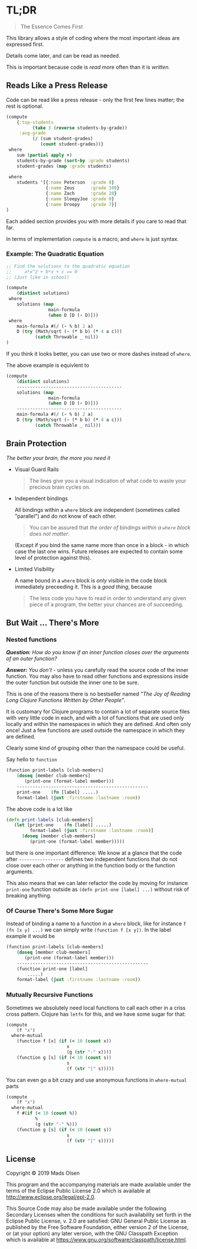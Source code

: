 # TL;DR
> The Essence Comes First 


This library allows a style of coding where the most important ideas are expressed first. 

Details come later, and can be read as needed.

This is important because code is *read* more often than it is *written*. 

## Reads Like a Press Release

Code can be read like a press release - only the first few lines matter; the rest is optional.

```clojure
(compute
    {:top-students 
          (take 3 (reverse students-by-grade))
     :avg-grade 
          (/ (sum student-grades)
             (count student-grades))}
 where
    sum (partial apply +)
    students-by-grade (sort-by :grade students)
    student-grades (map :grade students)
 
 where
    students '[{:name Peterson  :grade 8}
               {:name Zeus      :grade 100}
               {:name Zach      :grade 20}
               {:name SleepyJoe :grade 0}
               {:name Droopy    :grade 7}]
)
```
Each added section provides you with more details if you care to read that far.


In terms of implementation `compute` is a macro, and `where` is just syntax.

### Example: The Quadratic Equation
```clojure
;; Find the solutions to the quadratic equation
;;     a*x^2 + b*x + c == 0
;; (Just like in school)

(compute
    (distinct solutions)
 where
    solutions (map 
                main-formula 
                (when D [D (- D)]))
 where
    main-formula #(/ (- % b) 2 a)
    D (try (Math/sqrt (- (* b b) (* 4 a c)))
           (catch Throwable _ nil))   
)
```

If you think it looks better, you can use two or more dashes instead of `where`.

The above example is equivlent to 
```clojure
(compute 
    (distinct solutions)
    ----------------------------------------
    solutions (map 
                main-formula 
                (when D [D (- D)]))
    ----------------------------------------
    main-formula #(/ (- % b) 2 a)
    D (try (Math/sqrt (- (* b b) (* 4 a c)))
           (catch Throwable _ nil)))
```
## Brain Protection
*The better your brain, the more you need it*

- Visual Guard Rails
  > The lines give you a visual indication of what code to waste your precious brain cycles on.
- Independent bindings
  
  All bindings within a `where` block are independent (sometimes called "parallel") and do not know of each other. 

  > You can be assured that *the order of bindings within a `where` block does not matter*.

  (Except if you bind the same name more than once in a block - in which case the last one wins. 
  Future releases are expected to contain some level of protection against this).

- Limited Visibility

  A name bound in a `where` block is *only* visible in the code block immediately preceeding it. This is a *good thing*, because

  > The less code you have to read in order to understand any given piece of a program, the better your chances are of succeeding. 

## But Wait ... There's More

### Nested functions 
***Question:*** *How do you know if an inner function closes over the arguments of an outer function?*

***Answer:*** *You don't* - unless you carefully read the source code of the inner function. You may also have to read other functions and expressions inside the outer function but outside the inner one to be sure. 

This is one of the reasons there is no bestseller named *"The Joy of Reading Long Clojure Functions Written by Other People"*.

It is customary for Clojure programs to contain a lot
of separate source files with very little code in each, and with a lot of functions that are used only 
locally and within the namespaces in which they are defined. And often only once! Just a few functions are used outside the namespace in which they are defined.

Clearly some kind of grouping other than the namespace could be useful.

Say hello to `function`
```clojure
(function print-labels [club-members]  
    (doseq [member club-members]
       (print-one (format-label member)))
    --------------------------------------------------
    print-one    (fn [label] .....)
    format-label (juxt :firstname :lastname :room))
```
The above code is a lot like 
```clojure
(defn print-labels [club-members]
   (let [print-one    (fn [label] .....)
         format-label (juxt :firstname :lastname :room)]
      (doseq [member club-members]
         (print-one (format-label member)))))
```
but there is one important difference: We know at a glance that the code after `-----------------`  defines two independent functions that do not close over each other or anything in the function body or the function arguments.

This also means that we can later refactor the code by moving for instance `print-one` function outside as `(defn print-one [label] ...)` without risk of breaking anything. 

### Of Course There's Some More Sugar

Instead of binding a name to a function in a `where` block, like for instance `f (fn [x y] ...)`
we can simply write `(function f [x y])`.
In the label example it would be

```clojure
(function print-labels [club-members]  
    (doseq [member club-members]
       (print-one (format-label member)))
    --------------------------------------------------
    (function print-one [label] 
        .....)
    format-label (juxt :firstname :lastname :room))
```
### Mutually Recursive Functions

Sometimes we absolutely need local functions to call each other in a criss cross pattern. Clojure has `letfn` for this, and we have some sugar for that:
```clojure
(compute
    (f "x")
  where-mutual
    (function f [x] (if (< 10 (count x))
                       x
                       (g (str "-" x))))
    (function g [s] (if (< 10 (count s))
                       s
                       (f (str "|" s)))))
```
You can even go a bit crazy and use anonymous functions in `where-mutual` parts
```clojure
(compute
    (f "x")
  where-mutual
    f #(if (< 10 (count %))
           %
           (g (str "-" %)))
    (function g [s] (if (< 10 (count s))
                       s
                       (f (str "|" s)))))
```


## License

Copyright © 2019 Mads Olsen

This program and the accompanying materials are made available under the
terms of the Eclipse Public License 2.0 which is available at
http://www.eclipse.org/legal/epl-2.0.

This Source Code may also be made available under the following Secondary
Licenses when the conditions for such availability set forth in the Eclipse
Public License, v. 2.0 are satisfied: GNU General Public License as published by
the Free Software Foundation, either version 2 of the License, or (at your
option) any later version, with the GNU Classpath Exception which is available
at https://www.gnu.org/software/classpath/license.html.
